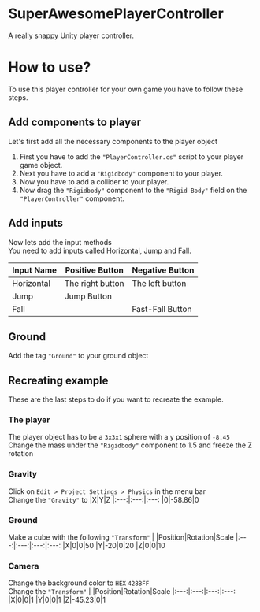 # SuperAwesomePlayerController
A really snappy Unity player controller.

# How to use?
To use this player controller for your own game you have to follow these steps.
## Add components to player
Let's first add all the necessary components to the player object
1. First you have to add the `"PlayerController.cs"` script to your player game object.
2. Next you have to add a `"Rigidbody"` component to your player.
3. Now you have to add a collider to your player.
4. Now drag the `"Rigidbody"` component to the `"Rigid Body"` field on the `"PlayerController"` component.
## Add inputs
Now lets add the input methods <br/>
You need to add inputs called Horizontal, Jump and Fall.

|Input Name|Positive Button|Negative Button|
|---|---|---|
|Horizontal|The right button|The left button|
|Jump|Jump Button|
|Fall||Fast-Fall Button|

## Ground
Add the tag `"Ground"` to your ground object

## Recreating example
These are the last steps to do if you want to recreate the example.<br/>
### The player
The player object has to be a `3x3x1` sphere with a y position of `-8.45`<br/>
Change the mass under the `"Rigidbody"` component to 1.5 and freeze the Z rotation
### Gravity
Click on `Edit > Project Settings > Physics` in the menu bar <br/>
Change the `"Gravity"` to
|X|Y|Z
|:---:|:---:|:---:
|0|-58.86|0
### Ground
Make a cube with the following `"Transform"`
| |Position|Rotation|Scale
|:---:|:---:|:---:|:---:
|X|0|0|50
|Y|-20|0|20
|Z|0|0|10
### Camera
Change the background color to `HEX` `428BFF` <br/>
Change the `"Transform"`
| |Position|Rotation|Scale
|:---:|:---:|:---:|:---:
|X|0|0|1
|Y|0|0|1
|Z|-45.23|0|1